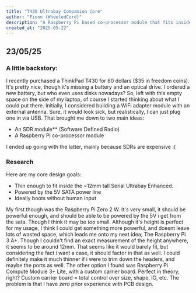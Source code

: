 ```yaml
---
title: "T430 Ultrabay Companion Core"
author: "Fionn (WheeledCord)"
description: "A Raspberry Pi based co-processor module that fits inside the ThinkPad T430 (And hopefully similar models) Ultrabay."
created_at: "2025-05-22"
---
```


## 23/05/25
### A little backstory:

I recently purchased a ThinkPad T430 for 60 dollars ($35 in freedom coins). It's pretty nice, though it's missing a battery and an optical drive. I ordered a new battery, but who even uses disks nowadays? So, left with this empty space on the side of my laptop, of course I started thinking about what I could put there. Initially, I considered building a WiFi adapter module with an external antenna. Sure, it would look sick, but realistically, I can just plug one in via USB. That brought me down to two main ideas:

- An SDR module** (Software Defined Radio)
- A Raspberry Pi co-processor module

I ended up going with the latter, mainly because SDRs are expensive :(

### Research
Here are my core design goals:
- Thin enough to fit inside the ~12mm tall Serial Ultrabay Enhanced.
- Powered by the 5V SATA power line
- Ideally boots without human input

My first though was the Raspberry Pi Zero 2 W. It's very small, it should be powerful enough, and should be able to be powered by the 5V i get from the sata. Though I think it may be *too* small. Although it's height is perfect for my usage, I think I could get something more powerful, and doesnt leave lots of wasted space, which leads me onto my next idea; The Raspberry Pi 3 A+. Though I couldn't find an exact measurement of the height anywhere, it seems to be around 12mm. That seems like it would barely fit, but considering the fact i want a case, it should factor in that as well. I could definitely make it much thinner if i were to trim down the headers, and maybe the ports as well. The other option I found was Raspberry Pi Compute Module 3+ Lite, with a custom carrier board. Perfect in theory, right? Custom carrier board = total control over size, shape, IO, etc. The problem is that I have *zero* prior experience with PCB design. 
